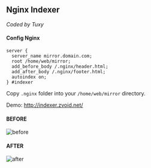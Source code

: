 Nginx Indexer
-------------
*Coded by Tuxy*

#### Config Nginx

```
server {
  server_name mirror.domain.com;
  root /home/web/mirror;
  add_before_body /.nginx/header.html;
  add_after_body /.nginx/footer.html;
  autoindex on;
} #indexer
```

Copy ```.nginx``` folder into your ```/home/web/mirror``` directory.

Demo: http://indexer.zvoid.net/

#### BEFORE
![before](http://i.imgur.com/aSg9h5K.png)

#### AFTER
![after](http://i.imgur.com/aL3IVZ9.png)
